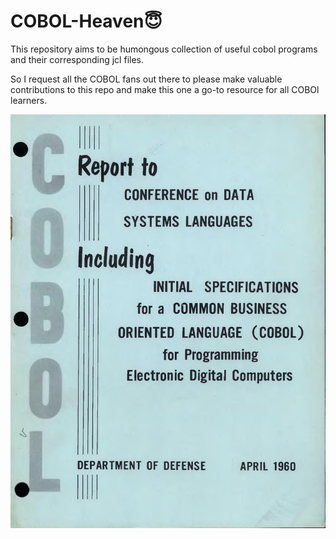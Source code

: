 # COBOL-Heaven😇
This repository aims to be humongous collection of useful cobol programs and their corresponding jcl files.

So I request all the COBOL fans out there to please make valuable contributions to this repo and make this one a go-to resource for all COBOl learners.

![COBOL Image](https://github.com/Avhijit-codeboy/COBOL-Heaven/blob/main/page1-1200px-COBOL_Report_Apr60.djvu.jpg)
